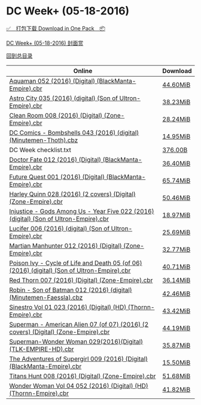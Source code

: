 # DC Week+ (05-18-2016)

[✅&emsp;打包下载 Download in One Pack&emsp;📦](https://pan.baidu.com/s/1o81eUHs)

[DC Week+ (05-18-2016) 封面赏](/https://github.com/alicewish/markdown/blob/master/cover/DC-Week-05-18-2016-Covers.md)



[回到总目录](https://github.com/alicewish/markdown/blob/master/Catalogs.md)



Online | Download
--- | ---
[Aquaman 052 (2016) (Digital) (BlackManta-Empire).cbr](https://github.com/alicewish/markdown/blob/master/comic/Aquaman-052-2016-Digital-BlackManta-Empire-cbr.md) | [44.60MiB](https://pan.baidu.com/s/1o81eUHs#list/path=%2FDC%20Week%202016%20Q2%2FDC%20Week%2B%20%2805-18-2016%29%2F%E3%82%A6%E3%82%B3%E3%82%AA%E3%82%B1%E3%82%BD%E3%82%A6%E3%82%BD%E3%82%B3%E3%82%BD%E3%82%B5%E3%82%B1%E3%82%BF%E3%82%A8%E3%82%A2%E3%82%AF%E3%82%A8%E3%82%AB%E3%82%B5%E3%82%A6%E3%82%AF%E3%82%A2%E3%82%A2%E3%82%B7%E3%82%BD%E3%82%B5%E3%82%B1%E3%82%AB%E3%82%AB%E3%82%AD%E3%82%B3%E3%82%B7%E3%82%A8&parentPath=%2FDC%20Week%202016%20Q2)
[Astro City 035 (2016) (digital) (Son of Ultron-Empire).cbr](https://github.com/alicewish/markdown/blob/master/comic/Astro-City-035-2016-digital-Son-of-Ultron-Empire-cbr.md) | [38.23MiB](https://pan.baidu.com/s/1o81eUHs#list/path=%2FDC%20Week%202016%20Q2%2FDC%20Week%2B%20%2805-18-2016%29%2F%E3%82%A8%E3%82%BD%E3%82%A2%E3%82%B5%E3%82%B7%E3%82%AF%E3%82%AD%E3%82%A4%E3%82%B7%E3%82%A6%E3%82%B3%E3%82%B3%E3%82%BD%E3%82%B1%E3%82%A2%E3%82%A2%E3%82%A8%E3%82%A8%E3%82%BB%E3%82%B7%E3%82%BB%E3%82%B1%E3%82%BB%E3%82%B7%E3%82%AA%E3%82%BD%E3%82%AF%E3%82%AD%E3%82%AF%E3%82%BD%E3%82%AA%E3%82%AA&parentPath=%2FDC%20Week%202016%20Q2)
[Clean Room 008 (2016) (Digital) (Zone-Empire).cbr](https://github.com/alicewish/markdown/blob/master/comic/Clean-Room-008-2016-Digital-Zone-Empire-cbr.md) | [28.24MiB](https://pan.baidu.com/s/1o81eUHs#list/path=%2FDC%20Week%202016%20Q2%2FDC%20Week%2B%20%2805-18-2016%29%2F%E3%82%AB%E3%82%AA%E3%82%BB%E3%82%AD%E3%82%B7%E3%82%BF%E3%82%A4%E3%82%A8%E3%82%A8%E3%82%B7%E3%82%B1%E3%82%BF%E3%82%BB%E3%82%BB%E3%82%AA%E3%82%B9%E3%82%BB%E3%82%A6%E3%82%A4%E3%82%B7%E3%82%A4%E3%82%AF%E3%82%AB%E3%82%B3%E3%82%B3%E3%82%A2%E3%82%BB%E3%82%B9%E3%82%BF%E3%82%A4%E3%82%B1%E3%82%B3&parentPath=%2FDC%20Week%202016%20Q2)
[DC Comics - Bombshells 043 (2016) (digital) (Minutemen-Thoth).cbz](https://github.com/alicewish/markdown/blob/master/comic/DC-Comics-Bombshells-043-2016-digital-Minutemen-Thoth-cbz.md) | [14.95MiB](https://pan.baidu.com/s/1o81eUHs#list/path=%2FDC%20Week%202016%20Q2%2FDC%20Week%2B%20%2805-18-2016%29%2F%E3%82%AA%E3%82%AB%E3%82%AF%E3%82%B9%E3%82%B1%E3%82%B7%E3%82%B1%E3%82%B5%E3%82%BD%E3%82%AA%E3%82%AA%E3%82%AA%E3%82%B7%E3%82%BB%E3%82%B5%E3%82%BF%E3%82%B9%E3%82%A4%E3%82%AA%E3%82%B7%E3%82%AF%E3%82%A6%E3%82%BB%E3%82%AA%E3%82%A4%E3%82%BF%E3%82%A6%E3%82%B9%E3%82%B9%E3%82%A8%E3%82%BD%E3%82%A8&parentPath=%2FDC%20Week%202016%20Q2)
DC Week checklist.txt | [376.00B](https://pan.baidu.com/s/1o81eUHs#list/path=%2FDC%20Week%202016%20Q2%2FDC%20Week%2B%20%2805-18-2016%29%2F%E3%82%A2%E3%82%A4%E3%82%AB%E3%82%A8%E3%82%B9%E3%82%AA%E3%82%B7%E3%82%A4%E3%82%AD%E3%82%AA%E3%82%A2%E3%82%AB%E3%82%AA%E3%82%BB%E3%82%AD%E3%82%A4%E3%82%BF%E3%82%AF%E3%82%AF%E3%82%BF%E3%82%A8%E3%82%B3%E3%82%A4%E3%82%AF%E3%82%A2%E3%82%BB%E3%82%BD%E3%82%BB%E3%82%A4%E3%82%A8%E3%82%A6%E3%82%AB&parentPath=%2FDC%20Week%202016%20Q2)
[Doctor Fate 012 (2016) (Digital) (BlackManta-Empire).cbr](https://github.com/alicewish/markdown/blob/master/comic/Doctor-Fate-012-2016-Digital-BlackManta-Empire-cbr.md) | [36.40MiB](https://pan.baidu.com/s/1o81eUHs#list/path=%2FDC%20Week%202016%20Q2%2FDC%20Week%2B%20%2805-18-2016%29%2F%E3%82%AD%E3%82%A6%E3%82%B3%E3%82%BF%E3%82%B5%E3%82%B1%E3%82%B1%E3%82%B9%E3%82%BF%E3%82%A4%E3%82%A6%E3%82%B9%E3%82%B7%E3%82%BD%E3%82%AD%E3%82%B9%E3%82%B9%E3%82%A2%E3%82%A2%E3%82%B3%E3%82%A8%E3%82%AB%E3%82%A4%E3%82%AA%E3%82%B3%E3%82%AF%E3%82%B9%E3%82%A2%E3%82%B9%E3%82%AB%E3%82%B1%E3%82%AB&parentPath=%2FDC%20Week%202016%20Q2)
[Future Quest 001 (2016) (Digital) (BlackManta-Empire).cbr](https://github.com/alicewish/markdown/blob/master/comic/Future-Quest-001-2016-Digital-BlackManta-Empire-cbr.md) | [65.74MiB](https://pan.baidu.com/s/1o81eUHs#list/path=%2FDC%20Week%202016%20Q2%2FDC%20Week%2B%20%2805-18-2016%29%2F%E3%82%B7%E3%82%B5%E3%82%A2%E3%82%A6%E3%82%B1%E3%82%AF%E3%82%BF%E3%82%BF%E3%82%A6%E3%82%A8%E3%82%AD%E3%82%B9%E3%82%B1%E3%82%AF%E3%82%AF%E3%82%B1%E3%82%AF%E3%82%B3%E3%82%A6%E3%82%A6%E3%82%B1%E3%82%B3%E3%82%B9%E3%82%B7%E3%82%A4%E3%82%A4%E3%82%AB%E3%82%B5%E3%82%A6%E3%82%A8%E3%82%B9%E3%82%A2&parentPath=%2FDC%20Week%202016%20Q2)
[Harley Quinn 028 (2016) (2 covers) (Digital) (Zone-Empire).cbr](https://github.com/alicewish/markdown/blob/master/comic/Harley-Quinn-028-2016-2-covers-Digital-Zone-Empire-cbr.md) | [50.46MiB](https://pan.baidu.com/s/1o81eUHs#list/path=%2FDC%20Week%202016%20Q2%2FDC%20Week%2B%20%2805-18-2016%29%2F%E3%82%A2%E3%82%A6%E3%82%B7%E3%82%A2%E3%82%AD%E3%82%A8%E3%82%BF%E3%82%A6%E3%82%AF%E3%82%AD%E3%82%A8%E3%82%BD%E3%82%AA%E3%82%B7%E3%82%BB%E3%82%B1%E3%82%BB%E3%82%B9%E3%82%A6%E3%82%B1%E3%82%B3%E3%82%B1%E3%82%AD%E3%82%AA%E3%82%B1%E3%82%BD%E3%82%AF%E3%82%A2%E3%82%B5%E3%82%B9%E3%82%A2%E3%82%AF&parentPath=%2FDC%20Week%202016%20Q2)
[Injustice - Gods Among Us - Year Five 022 (2016) (digital) (Son of Ultron-Empire).cbr](https://github.com/alicewish/markdown/blob/master/comic/Injustice-Gods-Among-Us-Year-Five-022-2016-digital-Son-of-Ultron-Empire-cbr.md) | [18.97MiB](https://pan.baidu.com/s/1o81eUHs#list/path=%2FDC%20Week%202016%20Q2%2FDC%20Week%2B%20%2805-18-2016%29%2F%E3%82%B3%E3%82%B5%E3%82%BF%E3%82%A4%E3%82%AB%E3%82%AB%E3%82%AB%E3%82%BB%E3%82%B7%E3%82%A8%E3%82%B9%E3%82%A2%E3%82%AB%E3%82%AA%E3%82%B5%E3%82%AA%E3%82%A4%E3%82%A4%E3%82%BF%E3%82%B7%E3%82%A4%E3%82%B1%E3%82%A2%E3%82%BF%E3%82%BB%E3%82%BB%E3%82%AA%E3%82%B9%E3%82%B7%E3%82%AD%E3%82%BD%E3%82%B3&parentPath=%2FDC%20Week%202016%20Q2)
[Lucifer 006 (2016) (digital) (Son of Ultron-Empire).cbr](https://github.com/alicewish/markdown/blob/master/comic/Lucifer-006-2016-digital-Son-of-Ultron-Empire-cbr.md) | [25.69MiB](https://pan.baidu.com/s/1o81eUHs#list/path=%2FDC%20Week%202016%20Q2%2FDC%20Week%2B%20%2805-18-2016%29%2F%E3%82%B3%E3%82%A8%E3%82%AF%E3%82%AB%E3%82%A6%E3%82%A2%E3%82%AD%E3%82%BD%E3%82%B3%E3%82%BD%E3%82%AF%E3%82%A2%E3%82%AD%E3%82%B9%E3%82%BF%E3%82%B9%E3%82%B9%E3%82%B5%E3%82%AF%E3%82%AB%E3%82%A8%E3%82%A6%E3%82%B1%E3%82%AB%E3%82%AB%E3%82%A6%E3%82%A6%E3%82%B5%E3%82%AA%E3%82%B3%E3%82%AD%E3%82%B7&parentPath=%2FDC%20Week%202016%20Q2)
[Martian Manhunter 012 (2016) (Digital) (Zone-Empire).cbr](https://github.com/alicewish/markdown/blob/master/comic/Martian-Manhunter-012-2016-Digital-Zone-Empire-cbr.md) | [32.77MiB](https://pan.baidu.com/s/1o81eUHs#list/path=%2FDC%20Week%202016%20Q2%2FDC%20Week%2B%20%2805-18-2016%29%2F%E3%82%B9%E3%82%AA%E3%82%A8%E3%82%B7%E3%82%B1%E3%82%AA%E3%82%B7%E3%82%B9%E3%82%B5%E3%82%A2%E3%82%AD%E3%82%AB%E3%82%BD%E3%82%B9%E3%82%B3%E3%82%B5%E3%82%A8%E3%82%A8%E3%82%A2%E3%82%AD%E3%82%A4%E3%82%B9%E3%82%AA%E3%82%AD%E3%82%B1%E3%82%A6%E3%82%B9%E3%82%A4%E3%82%B9%E3%82%B1%E3%82%A2%E3%82%A4&parentPath=%2FDC%20Week%202016%20Q2)
[Poison Ivy - Cycle of Life and Death 05 (of 06) (2016) (digital) (Son of Ultron-Empire).cbr](https://github.com/alicewish/markdown/blob/master/comic/Poison-Ivy-Cycle-of-Life-Death-05-of-06-2016-digital-Son-of-Ultron-Empire-cbr.md) | [40.71MiB](https://pan.baidu.com/s/1o81eUHs#list/path=%2FDC%20Week%202016%20Q2%2FDC%20Week%2B%20%2805-18-2016%29%2F%E3%82%A2%E3%82%B3%E3%82%B7%E3%82%AF%E3%82%B9%E3%82%BD%E3%82%B1%E3%82%AA%E3%82%AD%E3%82%B5%E3%82%BB%E3%82%B5%E3%82%AD%E3%82%B7%E3%82%AD%E3%82%AB%E3%82%A8%E3%82%AB%E3%82%B3%E3%82%B7%E3%82%B3%E3%82%A4%E3%82%A2%E3%82%BB%E3%82%A2%E3%82%AB%E3%82%A2%E3%82%AB%E3%82%B5%E3%82%AF%E3%82%A8%E3%82%AB&parentPath=%2FDC%20Week%202016%20Q2)
[Red Thorn 007 (2016) (Digital) (Zone-Empire).cbr](https://github.com/alicewish/markdown/blob/master/comic/Red-Thorn-007-2016-Digital-Zone-Empire-cbr.md) | [36.14MiB](https://pan.baidu.com/s/1o81eUHs#list/path=%2FDC%20Week%202016%20Q2%2FDC%20Week%2B%20%2805-18-2016%29%2F%E3%82%B9%E3%82%A8%E3%82%B3%E3%82%A6%E3%82%AF%E3%82%AF%E3%82%A4%E3%82%BD%E3%82%BB%E3%82%AB%E3%82%B5%E3%82%AD%E3%82%B3%E3%82%AD%E3%82%A8%E3%82%BF%E3%82%AA%E3%82%B9%E3%82%BF%E3%82%A6%E3%82%B3%E3%82%AD%E3%82%BD%E3%82%A6%E3%82%B9%E3%82%A8%E3%82%BF%E3%82%AB%E3%82%BD%E3%82%A8%E3%82%B5%E3%82%AB&parentPath=%2FDC%20Week%202016%20Q2)
[Robin - Son of Batman 012 (2016) (digital) (Minutemen-Faessla).cbz](https://github.com/alicewish/markdown/blob/master/comic/Robin-Son-of-Batman-012-2016-digital-Minutemen-Faessla-cbz.md) | [42.46MiB](https://pan.baidu.com/s/1o81eUHs#list/path=%2FDC%20Week%202016%20Q2%2FDC%20Week%2B%20%2805-18-2016%29%2F%E3%82%AD%E3%82%B1%E3%82%B9%E3%82%B1%E3%82%AD%E3%82%BD%E3%82%BB%E3%82%BF%E3%82%BF%E3%82%AB%E3%82%A2%E3%82%BB%E3%82%B1%E3%82%AB%E3%82%AD%E3%82%AA%E3%82%BB%E3%82%A4%E3%82%B5%E3%82%A2%E3%82%BD%E3%82%AF%E3%82%AB%E3%82%B5%E3%82%AD%E3%82%B5%E3%82%B1%E3%82%A6%E3%82%A4%E3%82%AA%E3%82%B7%E3%82%A8&parentPath=%2FDC%20Week%202016%20Q2)
[Sinestro Vol 01 023 (2016) (Digital) (HD) (Thornn-Empire).cbr](https://github.com/alicewish/markdown/blob/master/comic/Sinestro-Vol-01-023-2016-Digital-HD-Thornn-Empire-cbr.md) | [43.42MiB](https://pan.baidu.com/s/1o81eUHs#list/path=%2FDC%20Week%202016%20Q2%2FDC%20Week%2B%20%2805-18-2016%29%2F%E3%82%B1%E3%82%B1%E3%82%A6%E3%82%B7%E3%82%AB%E3%82%AF%E3%82%BD%E3%82%B1%E3%82%BF%E3%82%B1%E3%82%A8%E3%82%AA%E3%82%BB%E3%82%A2%E3%82%B9%E3%82%AD%E3%82%B5%E3%82%BB%E3%82%A2%E3%82%B7%E3%82%B7%E3%82%B5%E3%82%AA%E3%82%B7%E3%82%AB%E3%82%A4%E3%82%AD%E3%82%A8%E3%82%B3%E3%82%A2%E3%82%A4%E3%82%AA&parentPath=%2FDC%20Week%202016%20Q2)
[Superman - American Alien 07 (of 07) (2016) (2 covers) (Digital) (Zone-Empire).cbr](https://github.com/alicewish/markdown/blob/master/comic/Superman-American-Alien-07-of-07-2016-2-covers-Digital-Zone-Empire-cbr.md) | [44.19MiB](https://pan.baidu.com/s/1o81eUHs#list/path=%2FDC%20Week%202016%20Q2%2FDC%20Week%2B%20%2805-18-2016%29%2F%E3%82%BD%E3%82%BF%E3%82%B7%E3%82%B5%E3%82%A6%E3%82%A2%E3%82%AA%E3%82%B9%E3%82%BD%E3%82%BD%E3%82%AF%E3%82%B5%E3%82%A2%E3%82%A2%E3%82%B5%E3%82%AA%E3%82%A4%E3%82%B7%E3%82%BD%E3%82%AA%E3%82%AF%E3%82%AD%E3%82%A2%E3%82%A2%E3%82%A2%E3%82%AB%E3%82%AA%E3%82%BF%E3%82%BD%E3%82%AF%E3%82%BD%E3%82%AF&parentPath=%2FDC%20Week%202016%20Q2)
[Superman-Wonder Woman 029(2016)(Digital)(TLK-EMPIRE-HD).cbr](https://github.com/alicewish/markdown/blob/master/comic/Superman-Wonder-Woman-029-2016-Digital-TLK-EMPIRE-HD-cbr.md) | [35.87MiB](https://pan.baidu.com/s/1o81eUHs#list/path=%2FDC%20Week%202016%20Q2%2FDC%20Week%2B%20%2805-18-2016%29%2F%E3%82%AD%E3%82%BB%E3%82%BF%E3%82%A2%E3%82%BD%E3%82%BD%E3%82%B1%E3%82%AF%E3%82%B1%E3%82%BF%E3%82%A2%E3%82%AF%E3%82%B9%E3%82%AF%E3%82%BD%E3%82%AA%E3%82%B3%E3%82%A8%E3%82%AD%E3%82%BD%E3%82%AA%E3%82%B5%E3%82%A6%E3%82%AF%E3%82%A2%E3%82%A6%E3%82%A8%E3%82%B3%E3%82%AF%E3%82%AF%E3%82%A2%E3%82%BD&parentPath=%2FDC%20Week%202016%20Q2)
[The Adventures of Supergirl 009 (2016) (Digital) (BlackManta-Empire).cbr](https://github.com/alicewish/markdown/blob/master/comic/Adventures-of-Supergirl-009-2016-Digital-BlackManta-Empire-cbr.md) | [15.50MiB](https://pan.baidu.com/s/1o81eUHs#list/path=%2FDC%20Week%202016%20Q2%2FDC%20Week%2B%20%2805-18-2016%29%2F%E3%82%AF%E3%82%AA%E3%82%A2%E3%82%B9%E3%82%BF%E3%82%AA%E3%82%BF%E3%82%BD%E3%82%BD%E3%82%B3%E3%82%B3%E3%82%AD%E3%82%AB%E3%82%AD%E3%82%A6%E3%82%BF%E3%82%AA%E3%82%BF%E3%82%A6%E3%82%B3%E3%82%AD%E3%82%B5%E3%82%BD%E3%82%A2%E3%82%B7%E3%82%BD%E3%82%B1%E3%82%BD%E3%82%B1%E3%82%A2%E3%82%AD%E3%82%AF&parentPath=%2FDC%20Week%202016%20Q2)
[Titans Hunt 008 (2016) (Digital) (Zone-Empire).cbr](https://github.com/alicewish/markdown/blob/master/comic/Titans-Hunt-008-2016-Digital-Zone-Empire-cbr.md) | [51.68MiB](https://pan.baidu.com/s/1o81eUHs#list/path=%2FDC%20Week%202016%20Q2%2FDC%20Week%2B%20%2805-18-2016%29%2F%E3%82%A4%E3%82%AB%E3%82%B5%E3%82%BB%E3%82%B7%E3%82%BD%E3%82%B3%E3%82%AF%E3%82%AF%E3%82%A8%E3%82%B9%E3%82%B9%E3%82%A6%E3%82%B3%E3%82%AA%E3%82%B7%E3%82%B5%E3%82%BB%E3%82%A4%E3%82%BB%E3%82%AF%E3%82%AA%E3%82%B3%E3%82%AA%E3%82%A8%E3%82%AF%E3%82%AA%E3%82%AA%E3%82%A8%E3%82%AF%E3%82%B9%E3%82%BB&parentPath=%2FDC%20Week%202016%20Q2)
[Wonder Woman Vol 04 052 (2016) (Digital) (HD) (Thornn-Empire).cbr](https://github.com/alicewish/markdown/blob/master/comic/Wonder-Woman-Vol-04-052-2016-Digital-HD-Thornn-Empire-cbr.md) | [41.82MiB](https://pan.baidu.com/s/1o81eUHs#list/path=%2FDC%20Week%202016%20Q2%2FDC%20Week%2B%20%2805-18-2016%29%2F%E3%82%B3%E3%82%BF%E3%82%AA%E3%82%AA%E3%82%BB%E3%82%BF%E3%82%A2%E3%82%B1%E3%82%AF%E3%82%AD%E3%82%AB%E3%82%AA%E3%82%A4%E3%82%BF%E3%82%B7%E3%82%A2%E3%82%B1%E3%82%A8%E3%82%AA%E3%82%A8%E3%82%B5%E3%82%A2%E3%82%B7%E3%82%B9%E3%82%BF%E3%82%AD%E3%82%B9%E3%82%AB%E3%82%BF%E3%82%AA%E3%82%AB%E3%82%AA&parentPath=%2FDC%20Week%202016%20Q2)